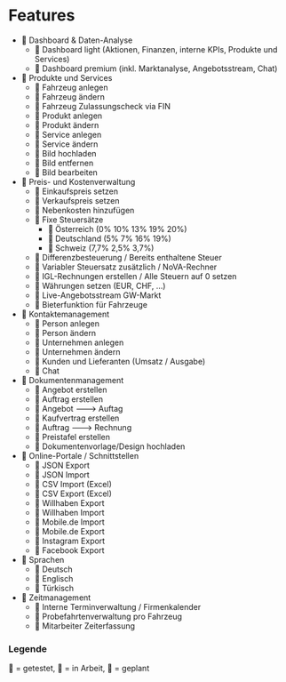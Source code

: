# Features
- 📒 Dashboard & Daten-Analyse
  - 📒 Dashboard light (Aktionen, Finanzen, interne KPIs, Produkte und Services)
  - 📙 Dashboard premium (inkl. Marktanalyse, Angebotsstream, Chat)
- 📗 Produkte und Services
  - 📗 Fahrzeug anlegen
  - 📒 Fahrzeug ändern
  - 📗 Fahrzeug Zulassungscheck via FIN
  - 📗 Produkt anlegen
  - 📗 Produkt ändern
  - 📗 Service anlegen
  - 📗 Service ändern
  - 📒 Bild hochladen
  - 📙 Bild entfernen
  - 📙 Bild bearbeiten
- 📒 Preis- und Kostenverwaltung
  - 📗 Einkaufspreis setzen
  - 📗 Verkaufspreis setzen
  - 📒 Nebenkosten hinzufügen
  - 📗 Fixe Steuersätze
    - 📗 Österreich  (0% 10% 13% 19% 20%)
    - 📒 Deutschland (5% 7% 16% 19%)
    - 📒 Schweiz (7,7% 2,5% 3,7%)
  - 📒 Differenzbesteuerung / Bereits enthaltene Steuer
  - 📒 Variabler Steuersatz zusätzlich / NoVA-Rechner
  - 📒 IGL-Rechnungen erstellen / Alle Steuern auf 0 setzen
  - 📗 Währungen setzen (EUR, CHF, ...)
  - 📙 Live-Angebotsstream GW-Markt
  - 📙 Bieterfunktion für Fahrzeuge
- 📗 Kontaktemanagement
  - 📗 Person anlegen
  - 📗 Person ändern
  - 📗 Unternehmen anlegen
  - 📗 Unternehmen ändern
  - 📙 Kunden und Lieferanten (Umsatz / Ausgabe)
  - 📙 Chat
- 📒 Dokumentenmanagement
  - 📗 Angebot erstellen
  - 📗 Auftrag erstellen
  - 📗 Angebot ---> Auftag
  - 📗 Kaufvertrag erstellen
  - 📗 Auftrag ---> Rechnung
  - 📒 Preistafel erstellen
  - 📙 Dokumentenvorlage/Design hochladen
- 📒 Online-Portale / Schnittstellen
  - 📒 JSON Export
  - 📗 JSON Import
  - 📙 CSV Import (Excel)
  - 📙 CSV Export (Excel)
  - 📒 Willhaben Export
  - 📒 Willhaben Import
  - 📙 Mobile.de Import
  - 📙 Mobile.de Export
  - 📙 Instagram Export
  - 📙 Facebook Export
- 📗 Sprachen
  - 📗 Deutsch
  - 📗 Englisch
  - 📗 Türkisch
- 📙 Zeitmanagement
  - 📙 Interne Terminverwaltung / Firmenkalender
  - 📙 Probefahrtenverwaltung pro Fahrzeug
  - 📙 Mitarbeiter Zeiterfassung

### Legende
📗 = getestet, 📒 = in Arbeit, 📙 = geplant
